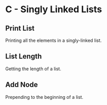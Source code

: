 # C - Singly Linked Lists

## Print List
Printing all the elements in a singly-linked list.

## List Length
Getting the length of a list.

## Add Node
Prepending to the beginning of a list.
